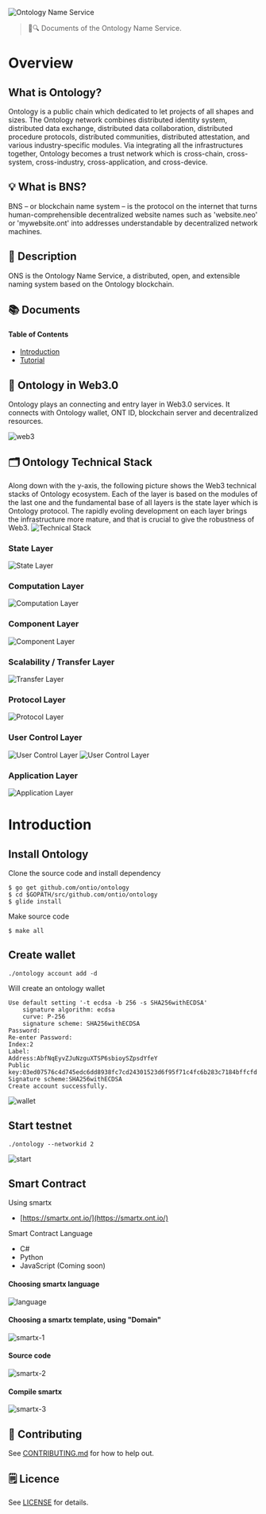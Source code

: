 ![Ontology Name Service](./assets/title.jpg)

> 📖🔍 Documents of the Ontology Name Service.

# Overview

## What is Ontology?
Ontology is a public chain which dedicated to let projects of all shapes and sizes. The Ontology network combines distributed identity system, distributed data exchange, distributed data collaboration, distributed procedure protocols, distributed communities, distributed attestation, and various industry-specific modules. Via integrating all the infrastructures together, Ontology becomes a trust network which is cross-chain, cross-system, cross-industry, cross-application, and cross-device.

## 💡 What is BNS?
BNS – or blockchain name system – is the protocol on the internet that turns human-comprehensible decentralized website names such as 'website.neo' or 'mywebsite.ont' into addresses understandable by decentralized network machines.

## 📝 Description

ONS is the Ontology Name Service, a distributed, open, and extensible naming system based on the Ontology blockchain.

## 📚 Documents

#### Table of Contents
- [Introduction](./docs/INTRODUCTION.md)
- [Tutorial](./docs/TUTORIAL.md)

## 📝 Ontology in Web3.0
Ontology plays an connecting and entry layer in Web3.0 services. It connects with Ontology wallet, ONT ID, blockchain server and decentralized resources.

![web3](./assets/web3.png)

## 🗂️ Ontology Technical Stack
Along down with the y-axis, the following picture shows the Web3 technical stacks of Ontology ecosystem. Each of the layer is based on the modules of the last one and the fundamental base of all layers is the state layer which is Ontology protocol. The rapidly evoling development on each layer brings the infrastructure more mature, and that is crucial to give the robustness of Web3.
![Technical Stack](./assets/stacks/main.jpg)

### State Layer
![State Layer](./assets/stacks/state.jpg)

### Computation Layer
![Computation Layer](./assets/stacks/computation.jpg)

### Component Layer
![Component Layer](./assets/stacks/component.jpg)

### Scalability / Transfer Layer
![Transfer Layer](./assets/stacks/scalability.jpg)

### Protocol Layer
![Protocol Layer](./assets/stacks/protocol.jpg)

### User Control Layer
![User Control Layer](./assets/stacks/user_control_1.jpg)
![User Control Layer](./assets/stacks/user_control_2.jpg)

### Application Layer
![Application Layer](./assets/stacks/application.jpg)

# Introduction

## Install Ontology

Clone the source code and install dependency
```
$ go get github.com/ontio/ontology
$ cd $GOPATH/src/github.com/ontio/ontology
$ glide install
```

Make source code
```
$ make all
```

## Create wallet

```
./ontology account add -d
```

Will create an ontology wallet
```
Use default setting '-t ecdsa -b 256 -s SHA256withECDSA'
	signature algorithm: ecdsa
	curve: P-256
	signature scheme: SHA256withECDSA
Password:
Re-enter Password:
Index:2
Label:
Address:AbfNqEyvZJuNzguXTSP6sbioySZpsdYfeY
Public key:03ed07576c4d745edc6dd8938fc7cd24301523d6f95f71c4fc6b283c7184bffcfd
Signature scheme:SHA256withECDSA
Create account successfully.
```

![wallet](./assets/wallet.png)

## Start testnet
```
./ontology --networkid 2
```

![start](./assets/ontology.png)

## Smart Contract

Using smartx
- [https://smartx.ont.io/](https://smartx.ont.io/)

Smart Contract Language
- C#
- Python
- JavaScript (Coming soon)

#### Choosing smartx language
![language](./assets/language.png)

#### Choosing a smartx template, using "Domain"
![smartx-1](./assets/smartx-1.png)

#### Source code
![smartx-2](./assets/smartx-2.png)

#### Compile smartx
![smartx-3](./assets/smartx-3.png)

## 📣 Contributing
See [CONTRIBUTING.md](./CONTRIBUTING.md) for how to help out.

## 🗒 Licence
See [LICENSE](./LICENSE) for details.
